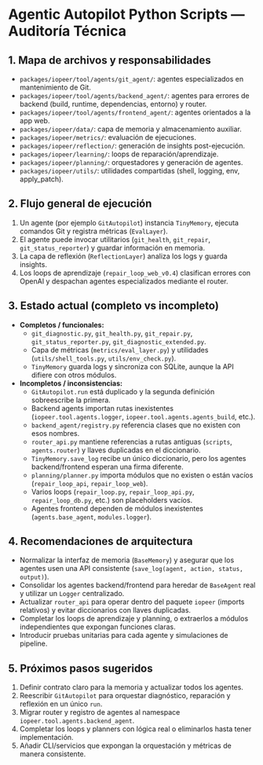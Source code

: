 # Agentic Autopilot Python Scripts — Auditoría Técnica

## 1. Mapa de archivos y responsabilidades
- `packages/iopeer/tool/agents/git_agent/`: agentes especializados en mantenimiento de Git.
- `packages/iopeer/tool/agents/backend_agent/`: agentes para errores de backend (build, runtime, dependencias, entorno) y router.
- `packages/iopeer/tool/agents/frontend_agent/`: agentes orientados a la app web.
- `packages/iopeer/data/`: capa de memoria y almacenamiento auxiliar.
- `packages/iopeer/metrics/`: evaluación de ejecuciones.
- `packages/iopeer/reflection/`: generación de insights post-ejecución.
- `packages/iopeer/learning/`: loops de reparación/aprendizaje.
- `packages/iopeer/planning/`: orquestadores y generación de agentes.
- `packages/iopeer/utils/`: utilidades compartidas (shell, logging, env, apply_patch).

## 2. Flujo general de ejecución
1. Un agente (por ejemplo `GitAutopilot`) instancia `TinyMemory`, ejecuta comandos Git y registra métricas (`EvalLayer`).
2. El agente puede invocar utilitarios (`git_health`, `git_repair`, `git_status_reporter`) y guardar información en memoria.
3. La capa de reflexión (`ReflectionLayer`) analiza los logs y guarda insights.
4. Los loops de aprendizaje (`repair_loop_web_v0.4`) clasifican errores con OpenAI y despachan agentes especializados mediante el router.

## 3. Estado actual (completo vs incompleto)
- **Completos / funcionales:**
  - `git_diagnostic.py`, `git_health.py`, `git_repair.py`, `git_status_reporter.py`, `git_diagnostic_extended.py`.
  - Capa de métricas (`metrics/eval_layer.py`) y utilidades (`utils/shell_tools.py`, `utils/env_check.py`).
  - `TinyMemory` guarda logs y sincroniza con SQLite, aunque la API difiere con otros módulos.
- **Incompletos / inconsistencias:**
  - `GitAutopilot.run` está duplicado y la segunda definición sobreescribe la primera.
  - Backend agents importan rutas inexistentes (`iopeer.tool.agents.logger`, `iopeer.tool.agents.agents_build`, etc.).
  - `backend_agent/registry.py` referencia clases que no existen con esos nombres.
  - `router_api.py` mantiene referencias a rutas antiguas (`scripts`, `agents.router`) y llaves duplicadas en el diccionario.
  - `TinyMemory.save_log` recibe un único diccionario, pero los agentes backend/frontend esperan una firma diferente.
  - `planning/planner.py` importa módulos que no existen o están vacíos (`repair_loop_api`, `repair_loop_web`).
  - Varios loops (`repair_loop.py`, `repair_loop_api.py`, `repair_loop_db.py`, etc.) son placeholders vacíos.
  - Agentes frontend dependen de módulos inexistentes (`agents.base_agent`, `modules.logger`).

## 4. Recomendaciones de arquitectura
- Normalizar la interfaz de memoria (`BaseMemory`) y asegurar que los agentes usen una API consistente (`save_log(agent, action, status, output)`).
- Consolidar los agentes backend/frontend para heredar de `BaseAgent` real y utilizar un `Logger` centralizado.
- Actualizar `router_api` para operar dentro del paquete `iopeer` (imports relativos) y evitar diccionarios con llaves duplicadas.
- Completar los loops de aprendizaje y planning, o extraerlos a módulos independientes que expongan funciones claras.
- Introducir pruebas unitarias para cada agente y simulaciones de pipeline.

## 5. Próximos pasos sugeridos
1. Definir contrato claro para la memoria y actualizar todos los agentes.
2. Reescribir `GitAutopilot` para orquestar diagnóstico, reparación y reflexión en un único `run`.
3. Migrar router y registro de agentes al namespace `iopeer.tool.agents.backend_agent`.
4. Completar los loops y planners con lógica real o eliminarlos hasta tener implementación.
5. Añadir CLI/servicios que expongan la orquestación y métricas de manera consistente.

